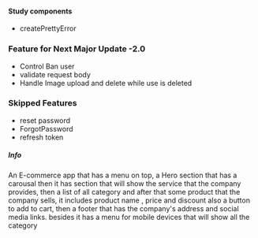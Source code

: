 <!-- Google Security Console: https://security.google.com/settings/security/apppasswords -->

#### Study components

-   createPrettyError

### Feature for Next Major Update -2.0

-   Control Ban user
-   validate request body
-   Handle Image upload and delete while use is deleted

### Skipped Features

-   reset password
-   ForgotPassword
-   refresh token

##### Info

An E-commerce app that has a menu on top, a Hero section that has a carousal
then it has section that will show the service that the company provides,
then a list of all category and after that some product that the company sells, it includes product name , price and discount also a button to add to cart,
then a footer that has the company's address and social media links.
besides it has a menu for mobile devices that will show all the category
